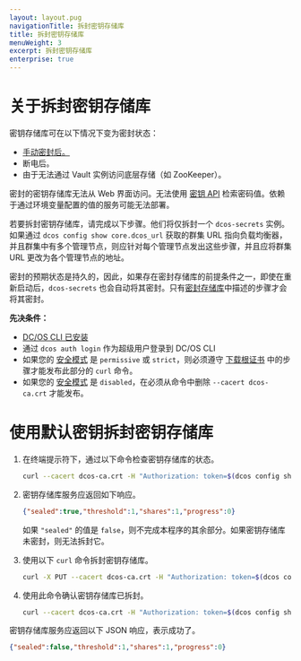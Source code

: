 ```yaml
---
layout: layout.pug
navigationTitle: 拆封密钥存储库
title: 拆封密钥存储库
menuWeight: 3
excerpt: 拆封密钥存储库
enterprise: true
---
```



# 关于拆封密钥存储库

密钥存储库可在以下情况下变为密封状态：

- [手动密封后。](/cn/1.11/security/ent/secrets/seal-store/)
- 断电后。
- 由于无法通过 Vault 实例访问底层存储（如 ZooKeeper）。

密封的密钥存储库无法从 Web 界面访问。无法使用 [密钥 API](/cn/1.11/security/ent/secrets/secrets-api/) 检索密码值。依赖于通过环境变量配置的值的服务可能无法部署。

若要拆封密钥存储库，请完成以下步骤。他们将仅拆封一个 `dcos-secrets` 实例。如果通过 `dcos config show core.dcos_url` 获取的群集 URL 指向负载均衡器，并且群集中有多个管理节点，则应针对每个管理节点发出这些步骤，并且应将群集 URL 更改为各个管理节点的地址。

密封的预期状态是持久的，因此，如果存在密封存储库的前提条件之一，即使在重新启动后，`dcos-secrets` 也会自动将其密封。只有[密封存储库](/cn/1.11/security/ent/secrets/unseal-store/)中描述的步骤才会将其密封。

**先决条件：**


- [DC/OS CLI 已安装](/cn/1.11/cli/install/)
- 通过 `dcos auth login` 作为超级用户登录到 DC/OS CLI
- 如果您的 [安全模式](/cn/1.11/security/ent/#security-modes) 是 `permissive` 或 `strict`，则必须遵守 [下载根证书](/cn/1.11/security/ent/tls-ssl/get-cert/) 中的步骤才能发布此部分的 `curl` 命令。
- 如果您的 [安全模式](1/1.11/security/ent/#security-mode) 是 `disabled`，在必须从命令中删除 `--cacert dcos-ca.crt` 才能发布。


# <a name="unseal-def-keys"></a>使用默认密钥拆封密钥存储库

1. 在终端提示符下，通过以下命令检查密钥存储库的状态。

   ```bash
   curl --cacert dcos-ca.crt -H "Authorization: token=$(dcos config show core.dcos_acs_token)" $(dcos config show core.dcos_url)/secrets/v1/seal-status/default
   ```

1. 密钥存储库服务应返回如下响应。

   ```json
   {"sealed":true,"threshold":1,"shares":1,"progress":0}
   ```

    如果 `"sealed"` 的值是 `false`，则不完成本程序的其余部分。如果密钥存储库未密封，则无法拆封它。

1. 使用以下 `curl` 命令拆封密钥存储库。

    ```bash
    curl -X PUT --cacert dcos-ca.crt -H "Authorization: token=$(dcos config show core.dcos_acs_token)" $(dcos config show core.dcos_url)/secrets/v1/auto-unseal/default
    ```

1. 使用此命令确认密钥存储库已拆封。

   ```bash
   curl --cacert dcos-ca.crt -H "Authorization: token=$(dcos config show core.dcos_acs_token)" $(dcos config show core.dcos_url)/secrets/v1/seal-status/default
   ```

 密钥存储库服务应返回以下 JSON 响应，表示成功了。

   ```json
   {"sealed":false,"threshold":1,"shares":1,"progress":0}
   ```
